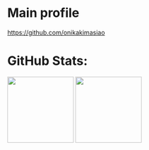 # Main profile
https://github.com/onikakimasiao

<!--
**oasiao/oasiao** is a ✨ _special_ ✨ repository because its `README.md` (this file) appears on your GitHub profile.

Here are some ideas to get you started:

- 🔭 I’m currently working on ...
- 🌱 I’m currently learning ...
- 👯 I’m looking to collaborate on ...
- 🤔 I’m looking for help with ...
- 💬 Ask me about ...
- 📫 How to reach me: ...
- 😄 Pronouns: ...
- ⚡ Fun fact: ...
-->

# GitHub Stats:

<img align="center" src="https://api.mygitstats.com/svg/74007996" height="150"/>
<img align="center" src="https://github-readme-stats.vercel.app/api?username=oasiao&show_icons=true&theme=dracula&hide_title=true&show_icons=true&count_private=true" height="150"/>
